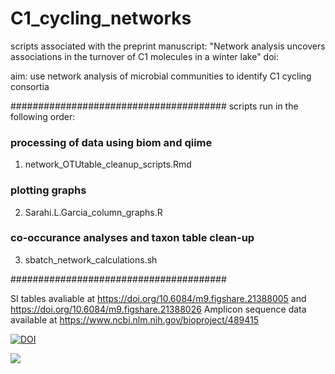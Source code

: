 # C1_cycling_networks
scripts associated with the preprint manuscript:
"Network analysis uncovers associations in the turnover of C1 molecules in a winter lake"
doi: 



aim: use network analysis of microbial communities to identify C1 cycling consortia 


#######################################
scripts run in the following order:
### processing of data using biom and qiime
1. network_OTUtable_cleanup_scripts.Rmd

### plotting graphs
2. Sarahi.L.Garcia_column_graphs.R

### co-occurance analyses and taxon table clean-up
3. sbatch_network_calculations.sh

#######################################

SI tables avaliable at
https://doi.org/10.6084/m9.figshare.21388005
and
https://doi.org/10.6084/m9.figshare.21388026
Amplicon sequence data available at
https://www.ncbi.nlm.nih.gov/bioproject/489415 



[![DOI](https://zenodo.org/badge/366622350.svg)](https://zenodo.org/badge/latestdoi/366622350)
  
  ![](https://komarev.com/ghpvc/?username=rmondav&style=flat&color=20b2aa&label=counter)
